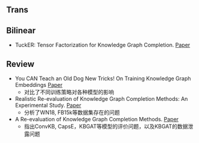 
## Trans

## Bilinear

* TuckER: Tensor Factorization for Knowledge Graph Completion. [Paper](https://arxiv.org/pdf/1901.09590.pdf)

## Review

* You CAN Teach an Old Dog New Tricks! On Training Knowledge Graph Embeddings [Paper](https://openreview.net/forum?id=BkxSmlBFvr)
  * 对比了不同训练策略对各种模型的影响
* Realistic Re-evaluation of Knowledge Graph Completion Methods: An Experimental Study. [Paper](https://dl.acm.org/doi/pdf/10.1145/3318464.3380599)
  * 分析了WN18, FB15k等数据集存在的问题
* A Re-evaluation of Knowledge Graph Completion Methods. [Paper](https://www.aclweb.org/anthology/2020.acl-main.489/)
   * 指出ConvKB, CapsE，KBGAT等模型的评价问题，以及KBGAT的数据泄露问题
 
